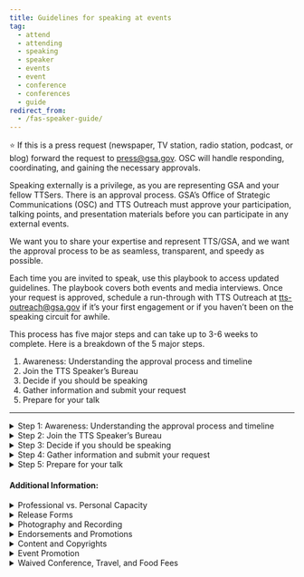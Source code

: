 ```yaml
---
title: Guidelines for speaking at events
tag:
  - attend
  - attending
  - speaking
  - speaker
  - events
  - event
  - conference
  - conferences
  - guide
redirect_from:
  - /fas-speaker-guide/
---
```

⭐ If this is a press request (newspaper, TV station, radio station, podcast, or blog) forward the request to press@gsa.gov. OSC will handle responding, coordinating, and gaining the necessary approvals.

Speaking externally is a privilege, as you are representing GSA and your fellow TTSers. There is an approval process. GSA’s Office of Strategic Communications (OSC) and TTS Outreach must approve your participation, talking points, and presentation materials before you can participate in any external events.

We want you to share your expertise and represent TTS/GSA, and we want the approval process to be as seamless, transparent, and speedy as possible. 

Each time you are invited to speak, use this playbook to access updated guidelines. The playbook covers both events and media interviews. Once your request is approved, schedule a run-through with TTS Outreach at tts-outreach@gsa.gov if it’s your first engagement or if you haven’t been on the speaking circuit for awhile. 

This process has five major steps and can take up to 3-6 weeks to complete. Here is a breakdown of the 5 major steps.

1. Awareness: Understanding the approval process and timeline
2. Join the TTS Speaker’s Bureau
3. Decide if you should be speaking
4. Gather information and submit your request
5. Prepare for your talk

- - -

<details>
<Summary> Step 1: Awareness: Understanding the approval process and timeline</summary>

Once you submit a request, you will receive an automated email confirmation. That email will also ping TTS leadership to approve your request, so it can move up the approval chain. TTS Events will move your request through the GSA approval process, gaining approval from 

* TTS (your manager, Outreach Director, and Assistance Commissioner(?)),
* Federal Acquisition Services (FAS), and 
* Office of Strategic Communications (OSC)

##### APPROVAL TIMELINE

Most approvals will take 2-3 weeks to complete. Requests submitted with less than a week lead time are not likely to be approved--please check in with your designated Outreach/Events lead  before submitting an approval with less than a week lead time. . 

* Until you have been fully approved, the event organizers cannot name you in their marketing materials. Let TTS Outreach know if you run into an issue.
* You should not promote your participation until final approval has been given by GSA </details>

<details>
<Summary> Step 2: Join the TTS Speaker’s Bureau</summary>

If you want to represent TTS at an external event, you will need to be part of the TTS Speaker’s Bureau. In order to join the TTS Speaker’s Bureau you will need to 
Create a headshot and bio in the GSA template (examples of bios can be found here)
Complete the Join the TTS Speaker’s Bureau form. 

</details>

<details>
<Summary> Step 3: Decide if you should be speaking</summary>

If you have been formally invited to participate in a speaking engagement, you must answer the following questions.

* Do you have time?
* Does the event fit fully within your realm of expertise?
* Does the event reflect TTS and your team’s larger mission?
* Are you clear how speaking on this topic to this audience in this forum advances of TTS and your team?
* Are you comfortable speaking publicly in a virtual setting?
* Is a colleague better suited to speaking on this topic?
* Are there any sensitivities that may preclude you from speaking publicly?
* Is this event not inclusive or representative of our TTS diversity?
* Will you be speaking in your personal capacity?
* Is this event scheduled for less than 15  days from now? 

⭐ If you answer yes to any of the questions above, stop here and contact your direct supervisor or TTS Outreach.

</details> 

<details> <summary> Step 4: Gather information and submit your request </summary>

* Prepare your talking points. Talking points are required for you to get approval to represent your GSA at a speaking engagement.
* Use the TTS-wide [Talking Points Template](https://docs.google.com/document/d/1vsqMqtcZSSq_IhpFhtUnnNH70hcHGVaWnxhSpe_s054/edit)  to create talking points.
* Have a brief intro prepared for your engagement, along with a few lines about your role at GSA. For guidance, see the above Talking Points Template.
* Once you’ve drafted your talking points, submit them to your direct supervisor. And if you will be speaking about a specific engagement, submit your drafted talking points to the engagement lead.
* Review the TTS Internal/External Virtual Events Guidance and know how to answer Project Specific/TTS/GSA-specific questions, including those outside your direct area of expertise or the topic at hand.
* Consult with SMEs and peers for substantive input and review prior to submitting your Talking Points.
* Complete and submit the TTS Events’ Speaking, Conferences and Training Google form to TTS Events. To fill out this form, you will need:

  * A description of the audience
  * A copy of your event invite \[create a PDF and upload to Google Drive; make it accessible to all of GSA]
  * To know if the press is invited
  * To know if your event/panel will be pre-recorded
  * To explain why your participation is necessary
  * Complete Talking Points </details>

<details> <summary> Step 5: Prepare for your talk </summary>

As your speaking engagement is moving through the approval process, take some time to consider the following topics.

* Until you have been fully approved, the event organizers cannot name you in their marketing materials. Let TTS know if you run into an issue.
* You should not promote your participation until final approval has been given by GSA.
* Your talking points may change after your run-through with the event organizer. If this happens you are responsible for notifying the TTS Outreach Director.

##### Preparation:

* Watch the OSC recording on developing messages. 
* If you are using slides, use this TTS Slide Deck template for your presentation or your Business Unit’s specific template.
* Watch the OSC recording on developing messages. 
*  If you are using slides, use this TTS Slide Deck template for your presentation or your Business Unit’s specific template.

  * [TTS Template](https://docs.google.com/presentation/d/1_R4EuC9Eiec0DQhSP5PDe5rdMeIijrTt0nhp8jghWaE/edit#slide=id.p)
* Is your presentation accessible? Do you verbally describe the images on your slides?
* How to Make Your Presentations Accessible to All
* How to make Accessible PDF from Google 
* Is your presentation engaging?
* Have you planned for the unexpected? Ensure your computer is fully charged
* Determine if you can log in from your phone if an issue arises with your computer
* Be prepared to dial in as opposed to using computer audio if needed
* If you need notes, have a print out or have them   pulled up on your phone so they’re easily accessible
* Dress to impress. Certain colors and patterns can create a moire effect which can impact people's perception and ability to digest the video. If possible, avoid stripes or busy patterns and stick with solid colors.
* Be conscious of lighting. For optimal lighting and video quality, presenters want to be lit from the front and not the back, so make sure your light (whether artificial or natural) is adjusted accordingly.  A single light source is ideal.
* GSA’s Logo Policy does not authorize vendors of any kind to use the GSA Star Mark logo. The GSA Advantage, GSA Contract, and GSA Schedule logos are the only logos approved for use by GSA contractors.
* Recording and sharing materials: In general, all material that GSA presents is in the public domain, and government employees can be photographed or recorded doing official activities on official time without permission. As long as the event coordinator is not trying to: retain the rights to the content, put the recording behind a paywall that is not accessible to the public, or use the recording for monetary gain, then you can give them permission to record and post.

</details>

#### Additional Information:

<Details><Summary> Professional vs. Personal Capacity </Summary>

When receiving an invitation to speak, you need to decide if you want to do the event in your professional or personal capacity: The FAS Speaker Guide | Version 1.

<Details> <Summary> Professional Capacity </summary>

* You’ll participate as a TTS employee and discuss the work you do on behalf of GSA and our partners.
* You’ll be using GSA funds to travel to the event or pay for conference fees.
* You'll prepare during your work time and use GSA equipment. </details>

<Details> <Summary> Personal Capacity </summary>

* You didn’t receive the invitation because of your position at TTS, but because of your expertise in the subject.
* You won’t be representing TTS/GSA.
* You’ll refrain from discussing any official work you do at TTS/GSA or with our partners.
* You’ll use your personal leave or participate after work hours.
* You’ll prepare on your own time and use your own equipment.

  * There is a general prohibition on receiving compensation for personal capacity speaking on a subject that relates to your official duties. Free/waived attendance or registration fee is not compensation.
  * You can accept travel and event-related expenses from the sponsor or organizer, but would also need to take leave to attend.
  * You can use title/position in conjunction with your speaking activities, but only if provided as one of a number of other biographical details. Bottom line is that it should be clear that you are not representing GSA when speaking in your personal capacity.
  * You can include your office/team in your bio that is included on the conference website, but you cannot be listed in the agenda as “Sally Smith, TTS/GSA.” </details> </details> 

<Details><Summary> Release Forms </Summary>

GSA speakers are not permitted to sign speaker consent release forms that have not been reviewed/approved by OGC.  You must use the [GSA approved response letter](https://drive.google.com/drive/folders/1JADYMHT4hzf8tQE8WQCBrj8-ztbQrqnS) and have it reviewed by OGC. </details><Details><Summary> Photography and Recording </Summary>

Yes, federal employees are allowed to be photographed or recorded (audio/video) while performing their official duties. Approved attendance or speaking at a conference is considered an official duty. Release forms are not required for federal employees who are documented while performing their official duties.

Permission for GSA visual information producers to document GSA presenters at events not hosted by GSA must be granted by event organizers prior to any still, video, or audio recording.

Find much more information in [GSA’s visual information policy.](https://insite.gsa.gov/directives-library/gsa-visual-information-program-18083-osc)</details><Details><Summary> Endorsements and Promotions</Summary>

GSA is responsible for providing neutral and unbiased advice. It is essential that we remain fair and unbiased in all that we do and say. As such, we avoid endorsing, or demonstrating favoritism, to any single one of the following:  

* Vendors
* Brand-name products
* Service providers
* Industry associations/groups
* Media outlets 

Therefore: 

* GSA SMEs cannot speak about brand-name products or companies..
* GSA will not provide quotes to event hosts for press outreach or marketing materials.
* GSA has to carefully consider if accepting an invitation to an event sponsored by a single vendor will be seen as endorsing that vendor. </Details></details><Details><Summary> Content and Copyrights</Summary>

  All material (slides, presentations, handouts, etc.) presented by GSA are public domain, and GSA will not create special or exclusive content for an event that is not available to the public through other channels. As such, event hosts (companies or association/trade groups) may not retain the rights to GSA content nor may they profit off the sale of that content.  

  For example, recording a presentation for archival purposes, or for later viewing, is permissible. Putting that recording behind a paywall, or selling a DVD on which it is included, is not. GSA will provide consent to be recorded or photographed only if that recording will not be used for monetary gain by the event host.</details></Details></details><Details><Summary> Event Promotion</Summary>

  In general, it is okay to pre-plan or post live to social media while you are at an event. From an official GSA account, tweets or retweets from a group highlighting a GSA principal’s appearance on a program (TV, radio, podcast, webinar, etc.) or at an event are fine.

  Be careful to limit your tweet or retweet to only sharing facts rather than encouraging people or GSA employees to attend a conference. For example:  

  * Don't: @USGSA's Sally Smith is speaking at this event - make sure to sign up and go!  
  * Do: @USGSA's Sally Smith is speaking about GSA priorities @GovMediaAtoZ.

  Also, avoid making any personalized statements as they would be considered an endorsement. For example: 

  * Don't: This is my favorite fed IT event of the year! @USGSA's Sally Smith's speech on GSA priorities @GovMediaAtoZ
  * Do: The GSA Administrator is speaking tomorrow: @USGSA's Sally Smith's speech on GSA priorities @GovMediaAtoZ

  Find much more information at [GSA’s social media center.](https://insite.gsa.gov/topics/communications/social-media) </details> </details><Details><Summary> Waived Conference, Travel, and Food Fees</Summary>

  **Conference Fees:** \
  Under the speaking and similar engagements exclusion to the gift rules, when an employee is assigned to participate as a speaker on behalf of the agency, the employee's acceptance of an offer of free attendance at the event on the day of the employee's presentation is permissible when provided by the sponsor of the event. The employee's participation in the event on that day is viewed as a customary and necessary part of the employee's assignment and does not involve a gift to the employee or to the agency. [ See 5 C.F.R. 2635.203(b)(8). ](https://www.ecfr.gov/cgi-bin/text-idx?SID=15f72e4d810efa219bcaba2ac04325d2&node=5:3.0.10.10.9.2.50.3&rgn=div8)

  The waived registration fee is only for the day you speak. If you plan on attending additional days of the conference, GSA needs to pay the difference between the full and waived registration fees, or determine if the additional waived amount, if provided as a gift, is acceptable under the widely attended gathering determination exception to the gift rules.

  **Travel Fees:** \
  If an offer for non-federal source travel payment is extended, to speak at or attend an event (i.e., full/partial registration, transportation, meals, lodging), then the Event Tracker request must also include the invite, including documentation of the offer listing each item the source will provided, including the cost of each item as well as a statement that all the items are  provided in-kind, along with a completed Request for Acceptance of Payment from Non-Federal Sources Worksheet (if going on TDY to attend the event).

  **Food Fees:** \
  You can have lunch or dinner at the event, as long as it complies with one of the exceptions or exclusions under the Standards of Ethical Conduct or has been accepted by the agency as a  non-federal source travel payment. Under the exclusions to the Standards of Ethical Conduct, the term gift does not include anything paid for by the government as well as anything for which market value is paid by the employee. See [5 C.F.R. 2635.203(b)(7) and (b)(10).](https://www.ecfr.gov/cgi-bin/text-idx?SID=15f72e4d810efa219bcaba2ac04325d2&node=5:3.0.10.10.9.2.50.3&rgn=div8)

  For local speaking events, under the speaking and similar engagements exclusion free attendance includes waiver of all or part of the fee for an event or the provision of food, refreshments, entertainment, instruction or materials furnished to all attendees as an integral part of the event. It does not include travel expenses, lodgings, or entertainment collateral to the event. It does not include meals taken other than in a group setting with all other attendees, unless the employee is a presenter at the event and is invited to a separate meal for participating presenters that is hosted by the sponsor of the event. See [5 C.F.R. 2635.203(g).](https://www.ecfr.gov/cgi-bin/text-idx?node=sp5.3.2635.b&rgn=div6)

  For a travel speaking event, if a non-federal source offers to pay for a meal, the agency must accept the offered item under the non-federal source travel payment statute, [31 U.S.C. 1353](https://www.govinfo.gov/content/pkg/USCODE-2012-title31/pdf/USCODE-2012-title31-subtitleII-chap13-subchapIII-sec1353.pdf), before travel begins. The item must be provided in-kind (no reimbursement or money provided to the employee) and accepted by the agency as a non-federal source travel payment. </details>